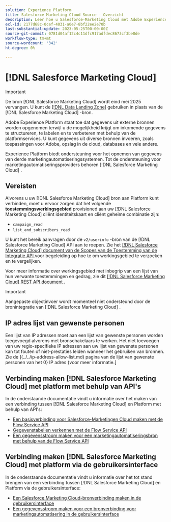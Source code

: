 ```yaml
---
solution: Experience Platform
title: Salesforce Marketing Cloud Source - Overzicht
description: Leer hoe u Salesforce-Marketing Cloud met Adobe Experience Platform kunt verbinden via API's of de gebruikersinterface.
exl-id: 2177d68c-0cef-4031-a0e7-8bf22ee2e70b
last-substantial-update: 2023-05-25T00:00:00Z
source-git-commit: 0781d04af12c4c11dfc917adfdec8673cf3be8de
workflow-type: tm+mt
source-wordcount: '342'
ht-degree: 0%

---
```


# [!DNL Salesforce Marketing Cloud]

>[!IMPORTANT]
>
>De bron [!DNL Salesforce Marketing Cloud] wordt eind mei 2025 vervangen. U kunt de [[!DNL Data Landing Zone]](../cloud-storage/data-landing-zone.md) gebruiken in plaats van de [!DNL Salesforce Marketing Cloud] -bron.

Adobe Experience Platform staat toe dat gegevens uit externe bronnen worden opgenomen terwijl u de mogelijkheid krijgt om inkomende gegevens te structureren, te labelen en te verbeteren met behulp van de platformservices. U kunt gegevens uit diverse bronnen invoeren, zoals toepassingen voor Adobe, opslag in de cloud, databases en vele andere.

Experience Platform biedt ondersteuning voor het opnemen van gegevens van derde marketingautomatiseringssystemen. Tot de ondersteuning voor marketingautomatiseringsproviders behoren [!DNL Salesforce Marketing Cloud] .

## Vereisten

Alvorens u uw [!DNL Salesforce Marketing Cloud] bron aan Platform kunt verbinden, moet u ervoor zorgen dat het volgende **toestemmingswerkingsgebied** provisioned aan uw [!DNL Salesforce Marketing Cloud] cliënt identiteitskaart en cliënt geheime combinatie zijn:

* `campaign_read`
* `list_and_subscribers_read`

U kunt het bereik aanvragen door de `v2/userinfo` -bron van de [!DNL Salesforce Marketing Cloud] API aan te roepen. Zie het [[!DNL Salesforce Marketing Cloud]  document van de Scopes van de Toestemming van de Integratie API ](<https://developer.salesforce.com/docs/marketing/marketing-cloud/guide/data-access-permissions.html>) voor begeleiding op hoe te om werkingsgebied te verzoeken en te vergelijken.

Voor meer informatie over werkingsgebied met inbegrip van een lijst van hun verwante toestemmingen en gedrag, zie dit [[!DNL Salesforce Marketing Cloud]  REST API document ](<https://developer.salesforce.com/docs/marketing/marketing-cloud/guide/rest-permissions-and-scopes.html>).

>[!IMPORTANT]
>
>Aangepaste objectinvoer wordt momenteel niet ondersteund door de bronintegratie van [!DNL Salesforce Marketing Cloud] .

## IP adres lijst van gewenste personen

Een lijst van IP adressen moet aan een lijst van gewenste personen worden toegevoegd alvorens met bronschakelaars te werken. Het niet toevoegen van uw regio-specifieke IP adressen aan uw lijst van gewenste personen kan tot fouten of niet-prestaties leiden wanneer het gebruiken van bronnen. Zie de ](../../ip-address-allow-list.md) pagina van de lijst van gewenste personen van het 0} IP adres {voor meer informatie.[

## Verbinding maken [!DNL Salesforce Marketing Cloud] met platform met behulp van API&#39;s

In de onderstaande documentatie vindt u informatie over het maken van een verbinding tussen [!DNL Salesforce Marketing Cloud] en Platform met behulp van API&#39;s:

* [Een basisverbinding voor Salesforce-Marketingen Cloud maken met de Flow Service API](../../tutorials/api/create/marketing-automation/salesforce-marketing-cloud.md)
* [Gegevenstabellen verkennen met de Flow Service API](../../tutorials/api/explore/tabular.md)
* [Een gegevensstroom maken voor een marketingautomatiseringsbron met behulp van de Flow Service API](../../tutorials/api/collect/marketing-automation.md)

## Verbinding maken [!DNL Salesforce Marketing Cloud] met platform via de gebruikersinterface

In de onderstaande documentatie vindt u informatie over het tot stand brengen van een verbinding tussen [!DNL Salesforce Marketing Cloud] en Platform via de gebruikersinterface:

* [Een Salesforce Marketing Cloud-bronverbinding maken in de gebruikersinterface](../../tutorials/ui/create/marketing-automation/salesforce-marketing-cloud.md)
* [Een gegevensstroom maken voor een bronverbinding voor marketingautomatisering in de gebruikersinterface](../../tutorials/ui/dataflow/marketing-automation.md)
